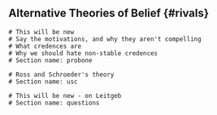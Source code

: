 ## Alternative Theories of Belief {#rivals}

```{r child='02ss-probone.md'}
# This will be new
# Say the motivations, and why they aren't compelling
# What credences are
# Why we should hate non-stable credences
# Section name: probone
```

```{r child='02ss-usc.md'}
# Ross and Schroeder's theory
# Section name: usc
```

```{r child='02ss-leitgeb.md'}
# This will be new - on Leitgeb
# Section name: questions
```
